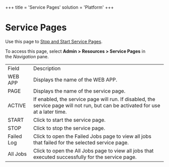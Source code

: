 +++
title = 'Service Pages'
solution = 'Platform'
+++

# Service Pages

<div class="use">

Use this page to [Stop and Start Service
Pages](../Use_Cases/Stop_and_Start_Service_Pages.htm).

</div>

To access this page, select **Admin \> Resources \> Service Pages** in
the *Navigation* pane.

|            |                                                                                                                                  |
| ---------- | -------------------------------------------------------------------------------------------------------------------------------- |
| Field      | Description                                                                                                                      |
| WEB APP    | Displays the name of the WEB APP.                                                                                                |
| PAGE       | Displays the name of the service page.                                                                                           |
| ACTIVE     | If enabled, the service page will run. If disabled, the service page will not run, but can be activated for use at a later time. |
| START      | Click to start the service page.                                                                                                 |
| STOP       | Click to stop the service page.                                                                                                  |
| Failed Log | Click to open the Failed Jobs page to view all jobs that failed for the selected service page.                                   |
| All Jobs   | Click to open the All Jobs page to view all jobs that executed successfully for the service page.                                |

